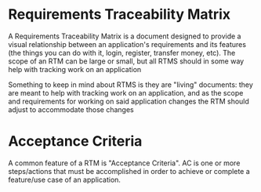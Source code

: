 # Requirements Traceability Matrix
A Requirements Traceability Matrix is a document designed to provide a visual relationship between an application's requirements and its features (the things you can do with it, login, register, transfer money, etc). The scope of an RTM can be large or small, but all RTMS should in some way help with tracking work on an application

Something to keep in mind about RTMS is they are "living" documents: they are meant to help with tracking work on an application, and as the scope and requirements for working on said application changes the RTM should adjust to accommodate those changes

# Acceptance Criteria
A common feature of a RTM is "Acceptance Criteria". AC is one or more steps/actions that must be accomplished in order to achieve or complete a feature/use case of an application.